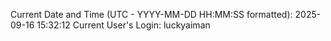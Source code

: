Current Date and Time (UTC - YYYY-MM-DD HH:MM:SS formatted): 2025-09-16 15:32:12
Current User's Login: luckyaiman

